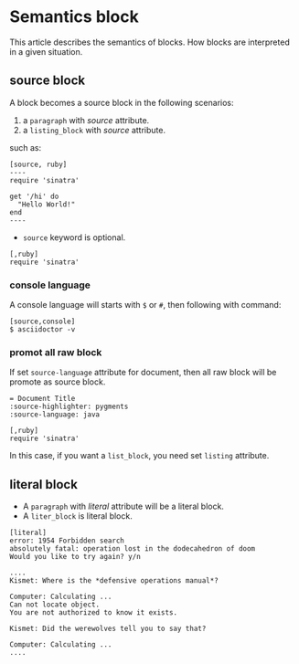 # Semantics block

This article describes the semantics of blocks. How blocks are interpreted in a given situation.

## source block

A block becomes a source block in the following scenarios:

1. a `paragraph` with _source_ attribute.
2. a `listing_block` with _source_ attribute.

such as:

```adoc
[source, ruby]
----
require 'sinatra'

get '/hi' do
  "Hello World!"
end
----
```

- `source` keyword is optional.

```adoc
[,ruby]
require 'sinatra'
```

### console language

A console language will starts with `$` or `#`, then following with command:

```adoc
[source,console]
$ asciidoctor -v
```

### promot all raw block

If set `source-language` attribute for document, then all raw block will be promote as source block.

```adoc
= Document Title
:source-highlighter: pygments
:source-language: java

[,ruby]
require 'sinatra'
```

In this case, if you want a `list_block`, you need set `listing` attribute.

## literal block

- A `paragraph` with _literal_ attribute will be a literal block.
- A `liter_block` is literal block.

```adoc
[literal]
error: 1954 Forbidden search
absolutely fatal: operation lost in the dodecahedron of doom
Would you like to try again? y/n
```

```adoc
....
Kismet: Where is the *defensive operations manual*?

Computer: Calculating ...
Can not locate object.
You are not authorized to know it exists.

Kismet: Did the werewolves tell you to say that?

Computer: Calculating ...
....
```
